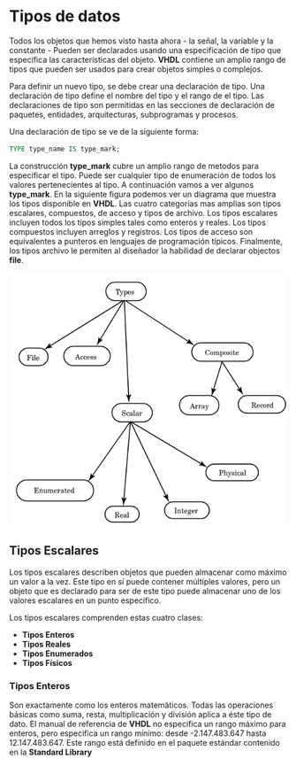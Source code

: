 # Tipos de datos

Todos los objetos que hemos visto hasta ahora - la señal, la variable y la constante - Pueden ser declarados usando una especificación de tipo que especifica las características del objeto. __VHDL__ contiene un amplio rango de tipos que pueden ser usados para crear objetos simples o complejos. 

Para definir un nuevo tipo, se debe crear una declaración de tipo. Una declaración de tipo define el nombre del tipo y el rango de el tipo. Las declaraciones de tipo son permitidas en las secciones de declaración de paquetes, entidades, arquitecturas, subprogramas y procesos. 

Una declaración de tipo se ve de la siguiente forma:

```vhdl
TYPE type_name IS type_mark;
```

La construcción __type_mark__ cubre un amplio rango de metodos para especificar el tipo. Puede ser cualquier tipo de enumeración de todos los valores pertenecientes al tipo. A continuación vamos a ver algunos __type_mark__. En la siguiente figura podemos ver un diagrama que muestra los tipos disponible en __VHDL__. Las cuatro categorías mas amplias son tipos escalares, compuestos, de acceso y tipos de archivo. Los tipos escalares incluyen todos los tipos simples tales como enteros y reales. Los tipos compuestos incluyen arreglos y registros. Los tipos de acceso son equivalentes a punteros en lenguajes de programación típicos. Finalmente, los tipos archivo le permiten al diseñador la habilidad de declarar objectos __file__.

![TiposDatos](./images/tipos.png)

## Tipos Escalares

Los tipos escalares describen objetos que pueden almacenar como máximo un valor a la vez. Este tipo en sí puede contener múltiples valores, pero un objeto que es declarado para ser de este tipo puede almacenar uno de los valores escalares en un punto específico.

Los tipos escalares comprenden estas cuatro clases:

* __Tipos Enteros__
* __Tipos Reales__
* __Tipos Enumerados__
* __Tipos Físicos__

### Tipos Enteros

Son exactamente como los enteros matemáticos. Todas las operaciones básicas como suma, resta, multiplicación y división aplica a éste tipo de dato. El manual de referencia de __VHDL__ no especifica un rango máximo para enteros, pero especifica un rango mínimo: desde -2.147.483.647 hasta 12.147.483.647. Este rango está definido en el paquete estándar contenido en la __Standard Library__
